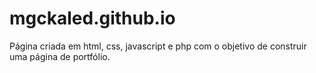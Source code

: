 # mgckaled.github.io

Página criada em html, css, javascript e php com o objetivo de construir uma página de portfólio.
